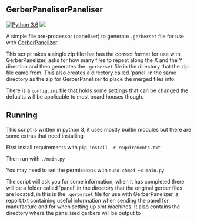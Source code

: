 ## GerberPaneliserPaneliser
[![Python 3.6](https://img.shields.io/badge/python-3.6-blue.svg)](https://www.python.org/downloads/release/python-360/)
[![](https://img.shields.io/github/license/harry-bridge/GerberPaneliserPaneliser)](https://github.com/harry-bridge/GerberPaneliserPaneliser/blob/master/LICENSE.md)


A simple file pre-processor (paneliser) to generate `.gerberset` file for use with 
[GerberPanelizer](https://github.com/ThisIsNotRocketScience/GerberTools).

This script takes a single zip file that has the correct format for use
with GerberPanelizer, asks for how many files to repeat along the X and
the Y direction and then generates the `.gerberset` file in the directory
that the zip file came from. This also creates a directory called 'panel'
in the same directory as the zip for GerberPanelizer to place the merged
files into.

There is a `config.ini` file that holds some settings that can be changed
the defualts will be applicable to most board houses though.

## Running
This script is written in python 3, it uses mostly builtin modules but there are some extras that need installing

First install requirements with `pip install -r requirements.txt`

Then run with `./main.py`

You may need to set the permissions with `sudo chmod +x main.py`

The script will ask you for some information, when it has completed there will be a folder called 'panel' in
the directory that the original gerber files are located, in this is the `.gerberset` file for use with
GerberPanelizer, a report.txt containing useful information when sending the panel for manufacture and for
when setting up smt machines. It also contains the directory where the panellised gerbers will be output to
